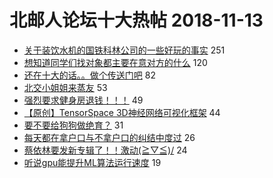 # 北邮人论坛十大热帖 2018-11-13

- [关于装饮水机的国铁科林公司的一些好玩的事实](https://bbs.byr.cn/article/Talking/6067735) 251
- [想知道同学们找对象都主要在意对方的什么](https://bbs.byr.cn/article/Feeling/3086804) 120
- [还在十大的话。。做个传送门吧](https://bbs.byr.cn/article/Picture/3227153) 82
- [北交小姐姐来蒸友](https://bbs.byr.cn/article/Friends/1898552) 53
- [强烈要求健身房退钱！！！](https://bbs.byr.cn/article/Gymnasium/109816) 49
- [【原创】TensorSpace 3D神经网络可视化框架](https://bbs.byr.cn/article/ML_DM/32372) 44
- [要不要给狗狗做绝育？](https://bbs.byr.cn/article/Pet/151363) 31
- [每天都在拿户口与不拿户口的纠结中度过](https://bbs.byr.cn/article/Job/2002927) 26
- [蔡依林要发新专辑了！！激动(≧▽≦)/](https://bbs.byr.cn/article/Music/340384) 24
- [听说gpu能提升ML算法运行速度](https://bbs.byr.cn/article/Notebook/177832) 19


